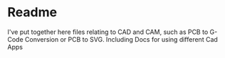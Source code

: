 # Readme

I've put together here files relating to CAD and CAM, such as PCB to G-Code Conversion
or PCB to SVG. Including Docs for using different Cad Apps
